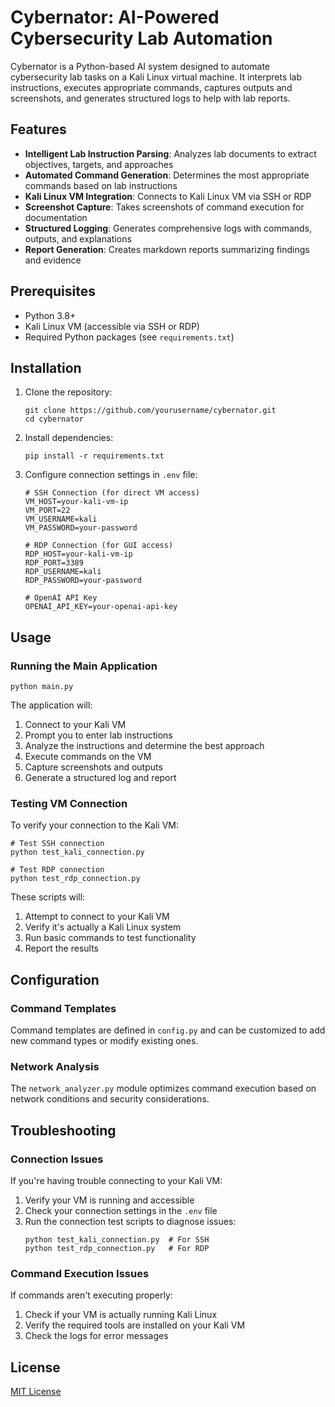 # Cybernator: AI-Powered Cybersecurity Lab Automation

Cybernator is a Python-based AI system designed to automate cybersecurity lab tasks on a Kali Linux virtual machine. It interprets lab instructions, executes appropriate commands, captures outputs and screenshots, and generates structured logs to help with lab reports.

## Features

- **Intelligent Lab Instruction Parsing**: Analyzes lab documents to extract objectives, targets, and approaches
- **Automated Command Generation**: Determines the most appropriate commands based on lab instructions
- **Kali Linux VM Integration**: Connects to Kali Linux VM via SSH or RDP
- **Screenshot Capture**: Takes screenshots of command execution for documentation
- **Structured Logging**: Generates comprehensive logs with commands, outputs, and explanations
- **Report Generation**: Creates markdown reports summarizing findings and evidence

## Prerequisites

- Python 3.8+
- Kali Linux VM (accessible via SSH or RDP)
- Required Python packages (see `requirements.txt`)

## Installation

1. Clone the repository:
   ```
   git clone https://github.com/yourusername/cybernator.git
   cd cybernator
   ```

2. Install dependencies:
   ```
   pip install -r requirements.txt
   ```

3. Configure connection settings in `.env` file:
   ```
   # SSH Connection (for direct VM access)
   VM_HOST=your-kali-vm-ip
   VM_PORT=22
   VM_USERNAME=kali
   VM_PASSWORD=your-password

   # RDP Connection (for GUI access)
   RDP_HOST=your-kali-vm-ip
   RDP_PORT=3389
   RDP_USERNAME=kali
   RDP_PASSWORD=your-password

   # OpenAI API Key
   OPENAI_API_KEY=your-openai-api-key
   ```

## Usage

### Running the Main Application

```
python main.py
```

The application will:
1. Connect to your Kali VM
2. Prompt you to enter lab instructions
3. Analyze the instructions and determine the best approach
4. Execute commands on the VM
5. Capture screenshots and outputs
6. Generate a structured log and report

### Testing VM Connection

To verify your connection to the Kali VM:

```
# Test SSH connection
python test_kali_connection.py

# Test RDP connection
python test_rdp_connection.py
```

These scripts will:
1. Attempt to connect to your Kali VM
2. Verify it's actually a Kali Linux system
3. Run basic commands to test functionality
4. Report the results

## Configuration

### Command Templates

Command templates are defined in `config.py` and can be customized to add new command types or modify existing ones.

### Network Analysis

The `network_analyzer.py` module optimizes command execution based on network conditions and security considerations.

## Troubleshooting

### Connection Issues

If you're having trouble connecting to your Kali VM:

1. Verify your VM is running and accessible
2. Check your connection settings in the `.env` file
3. Run the connection test scripts to diagnose issues:
   ```
   python test_kali_connection.py  # For SSH
   python test_rdp_connection.py   # For RDP
   ```

### Command Execution Issues

If commands aren't executing properly:

1. Check if your VM is actually running Kali Linux
2. Verify the required tools are installed on your Kali VM
3. Check the logs for error messages

## License

[MIT License](LICENSE)
